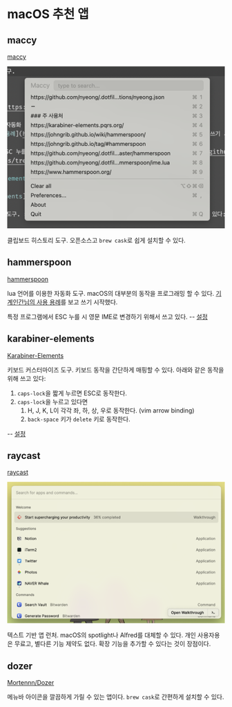 # macOS 추천 앱

## maccy

[maccy](https://maccy.app/)

![maccy 동작 화면](maccy.png)

클립보드 히스토리 도구. 오픈소스고 `brew cask`로 쉽게 설치할 수 있다.

## hammerspoon

[hammerspoon](https://www.hammerspoon.org/)

lua 언어를 이용한 자동화 도구. macOS의 대부분의 동작을 프로그래밍 할 수 있다.
[기계인간님의 사용 용례](https://johngrib.github.io/wiki/hammerspoon/)를 보고 쓰기 시작했다.

특정 프로그램에서 ESC 누를 시 영문 IME로 변경하기 위해서 쓰고 있다. -- [설정](https://github.com/nyeong/.dotfiles/tree/master/hammerspoon)

## karabiner-elements

[Karabiner-Elements](https://karabiner-elements.pqrs.org/)

키보드 커스터마이즈 도구. 키보드 동작을 간단하게 매핑할 수 있다. 아래와 같은 동작을 위해 쓰고 있다:

1. `caps-lock`을 짧게 누르면 ESC로 동작한다.
2. `caps-lock`을 누르고 있다면
   1. H, J, K, L이 각각 좌, 하, 상, 우로 동작한다. (vim arrow binding)
   2. `back-space` 키가 `delete` 키로 동작한다.

-- [설정](https://github.com/nyeong/.dotfiles/blob/master/karabiner/assets/complex_modifications/nyeong.json)

## raycast

[raycast](https://www.raycast.com/)

![raycast 사용화면](raycast.png)

텍스트 기반 앱 런처. macOS의 spotlight나 Alfred를 대체할 수 있다.
개인 사용자용은 무료고, 별다른 기능 제약도 없다.
확장 기능을 추가할 수 있다는 것이 장점이다.

## dozer

[Mortennn/Dozer](https://github.com/Mortennn/Dozer)

메뉴바 아이콘을 깔끔하게 가릴 수 있는 앱이다. `brew cask`로 간편하게 설치할 수 있다.